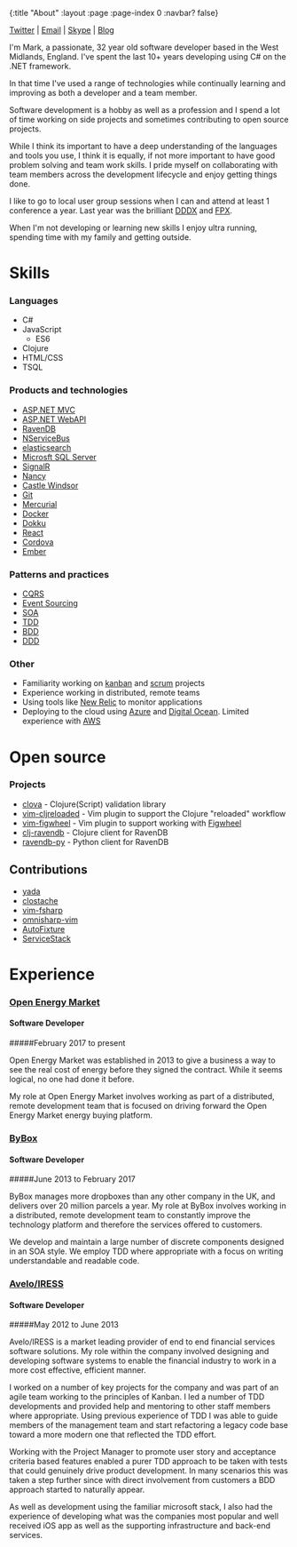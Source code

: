 {:title "About"
 :layout :page
 :page-index 0
 :navbar? false}

[Twitter](http://twitter.com/markwoodhall) | [Email](mailto:mark.woodhall@gmail.com) | [Skype](skype:markwoodhall1?call) | [Blog](http://www.markwoodhall.com)

I'm Mark, a passionate, 32 year old software developer based in the West Midlands, England. I've spent the last 10+ years developing using C# on the .NET framework.

In that time I've used a range of technologies while continually learning and improving as both a developer and a team member.

Software development is a hobby as well as a profession and I spend a lot of time working on side projects and sometimes contributing to open source projects.

While I think its important to have a deep understanding of the languages and tools you use, I think it is equally, if not more important to have good problem solving and team work skills. I pride myself on collaborating with team members across the development lifecycle and enjoy getting things done.

I like to go to local user group sessions when I can and attend at least 1 conference a year. Last year was the brilliant [DDDX](https://skillsmatter.com/conferences/6453-ddd-exchange-2015) and [FPX](https://skillsmatter.com/conferences/7036-functional-programming-exchange-2015).

When I'm not developing or learning new skills I enjoy ultra running, spending time with my family and getting outside.

# Skills

### Languages
- C#
- JavaScript
    - ES6
- Clojure
- HTML/CSS
- TSQL

### Products and technologies
- [ASP.NET MVC](http://www.asp.net/mvc)
- [ASP.NET WebAPI](http://www.asp.net/web-api)
- [RavenDB](http://ravendb.net)
- [NServiceBus](http://particular.net/nservicebus)
- [elasticsearch](http://www.elasticsearch.org)
- [Microsft SQL Server](http://en.wikipedia.org/wiki/Microsoft_SQL_Server)
- [SignalR](http://signalr.net)
- [Nancy](http://nancyfx.org)
- [Castle Windsor](http://docs.castleproject.org/Default.aspx?Page=MainPage&NS=Windsor&AspxAutoDetectCookieSupport=1)
- [Git](http://git-scm.com)
- [Mercurial](http://mercurial.selenic.com)
- [Docker](https://www.docker.com)
- [Dokku](https://github.com/progrium/dokku)
- [React](https://facebook.github.io/react/)
- [Cordova](https://cordova.apache.org/)
- [Ember](http://emberjs.com)

### Patterns and practices
- [CQRS](http://martinfowler.com/bliki/CQRS.html)
- [Event Sourcing](http://martinfowler.com/eaaDev/EventSourcing.html)
- [SOA](http://en.wikipedia.org/wiki/Service-oriented_architecture)
- [TDD](http://en.wikipedia.org/wiki/Test-driven_development)
- [BDD](http://en.wikipedia.org/wiki/Behavior-driven_development)
- [DDD](http://en.wikipedia.org/wiki/Domain-driven_design)

### Other
- Familiarity working on [kanban](https://www.atlassian.com/agile/kanban) and [scrum](https://www.atlassian.com/agile/scrum) projects
- Experience working in distributed, remote teams
- Using tools like [New Relic](http://newrelic.com/ ) to monitor applications
- Deploying to the cloud using [Azure](http://azure.microsoft.com/) and [Digital Ocean](https://www.digitalocean.comhttps://www.digitalocean.com). Limited experience with [AWS](http://aws.amazon.com)

# Open source
### Projects
- [clova](https://github.com/markwoodhall/clova) - Clojure(Script) validation library
- [vim-cljreloaded](https://github.com/markwoodhall/vim-cljreloaded) - Vim plugin to support the Clojure "reloaded" workflow
- [vim-figwheel](https://github.com/markwoodhall/vim-figwheel) - Vim plugin to support working with [Figwheel](https://github.com/bhauman/lein-figwheel)
- [clj-ravendb](https://github.com/markwoodhall/clj-ravendb) - Clojure client for RavenDB
- [ravendb-py](https://github.com/firegrass/ravendb-py) - Python client for RavenDB

## Contributions

- [yada](https://github.com/juxt/yada)
- [clostache](https://github.com/fhd/clostache)
- [vim-fsharp](https://github.com/fsharp/vim-fsharp)
- [omnisharp-vim](https://github.com/OmniSharp/omnisharp-vim)
- [AutoFixture](https://github.com/AutoFixture/AutoFixture)
- [ServiceStack](https://github.com/ServiceStack/ServiceStack)

# Experience

### [Open Energy Market](http://www.openenergymarket.com)
#### Software Developer
#####February 2017 to present

Open Energy Market was established in 2013 to give a business a way to see the real cost of energy before they signed the contract. While it seems logical, no one had done it before. 

My role at Open Energy Market involves working as part of a distributed, remote development team that is focused on driving forward the Open Energy Market energy buying platform.

### [ByBox](http://www.bybox.com)
#### Software Developer
#####June 2013 to February 2017

ByBox manages more dropboxes than any other company in the UK, and delivers over 20 million parcels a year.  My role at ByBox involves working in a distributed, remote development team to constantly improve the technology platform and therefore the services offered to customers.

We develop and maintain a large number of discrete components designed in an SOA style. We employ TDD where appropriate with a focus on writing understandable and readable code.

### [Avelo/IRESS](http://www.iress.com)
#### Software Developer
#####May 2012 to June 2013

Avelo/IRESS is a market leading provider of end to end financial services software solutions.  My role within the company involved designing and developing software systems to enable the financial industry to work in a more cost effective, efficient manner.

I worked on a number of key projects for the company and was part of an agile team working to the principles of Kanban.  I led a number of TDD developments and provided help and mentoring to other staff members where appropriate.  Using previous experience of TDD I was able to guide members of the management team and start refactoring a legacy code base toward a more modern one that reflected the TDD effort.

Working with the Project Manager to promote user story and acceptance criteria based features enabled a purer TDD approach to be taken with tests that could genuinely drive product development. In many scenarios this was taken a step further since with direct involvement from customers a BDD approach started to naturally appear.

As well as development using the familiar microsoft stack, I also had the experience of developing what was the companies most popular and well received iOS app as well as the supporting infrastructure and back-end services.

